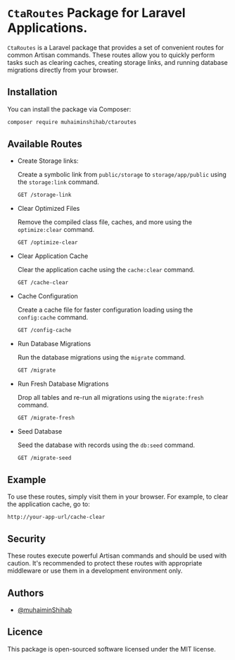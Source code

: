 # `CtaRoutes` Package for Laravel Applications.

`CtaRoutes` is a Laravel package that provides a set of convenient routes for common Artisan commands. These routes allow you to quickly perform tasks such as clearing caches, creating storage links, and running database migrations directly from your browser.

## Installation

You can install the package via Composer:

```bash
composer require muhaiminshihab/ctaroutes
```

## Available Routes
- Create Storage links:

    Create a symbolic link from `public/storage` to `storage/app/public` using the `storage:link` command.

    ```bash
    GET /storage-link
    ```

- Clear Optimized Files

    Remove the compiled class file, caches, and more using the `optimize:clear` command.

    ```bash
    GET /optimize-clear
    ```

- Clear Application Cache

    Clear the application cache using the `cache:clear` command.

    ```bash
    GET /cache-clear
    ```

- Cache Configuration

    Create a cache file for faster configuration loading using the `config:cache` command.

    ```bash
    GET /config-cache
    ```

- Run Database Migrations

    Run the database migrations using the `migrate` command.

    ```bash
    GET /migrate
    ```

- Run Fresh Database Migrations

    Drop all tables and re-run all migrations using the `migrate:fresh` command.

    ```bash
    GET /migrate-fresh
    ```

- Seed Database

    Seed the database with records using the `db:seed` command.

    ```bash
    GET /migrate-seed
    ```

## Example

To use these routes, simply visit them in your browser. For example, to clear the application cache, go to:

```
http://your-app-url/cache-clear
```

## Security

These routes execute powerful Artisan commands and should be used with caution. It's recommended to protect these routes with appropriate middleware or use them in a development environment only.

## Authors

- [@muhaiminShihab](https://www.github.com/muhaiminShihab)

## Licence

This package is open-sourced software licensed under the MIT license.

